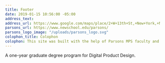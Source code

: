 ```yaml
---
title: Footer
date: 2019-01-15 10:56:00 -05:00
address_text:
address_url: https://www.google.com/maps/place/2+W+13th+St,+New+York,+NY+10011/@40.7352934,-73.9966379,17z/data=!3m1!4b1!4m5!3m4!1s0x89c25998247fda25:0x73db78bd98e6cc0d!8m2!3d40.7352934!4d-73.9944492
parsons_url: https://www.newschool.edu/parsons/
parsons_logo_image: "/uploads/parsons_logo.svg"
colophon_title: Colophon
colophon: This site was built with the help of Parsons MPS faculty and students in collaboration with [XXIX](http://www.xxix.co). The [custom typeface](https://github.com/XXIX/mps-typeface) is open-source and can be contributed to by the MPS community (paired with [Suisse Works/Int’l](https://www.swisstypefaces.com/fonts/suisse/#font)).
---
```


A one-year graduate degree program for Digital Product Design.
